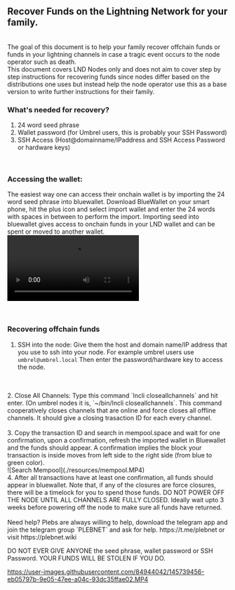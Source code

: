 ## Recover Funds on the Lightning Network for your family.
<br>
The goal of this document is to help your family recover offchain funds or funds in your lightning channels in case a tragic event occurs to the node operator such as death.

<br>
This document covers LND Nodes only and does not aim to cover step by step instructions for recovering funds since nodes differ based on the distributions one uses but instead help the node operator use this as a base version to write further instructions for their family.
<br>

### What's needed for recovery?
1. 24 word seed phrase
2. Wallet password (for Umbrel users, this is probably your SSH Password)
3. SSH Access (Host@domainname/IPaddress and SSH Access Password or hardware keys)

<br>

### Accessing the wallet:
The easiest way one can access their onchain wallet is by importing the 24 word seed phrase into bluewallet. Download BlueWallet on your smart phone, hit the plus icon and select import wallet and enter the 24 words with spaces in between to perform the import.
Importing seed into bluewallet gives access to onchain funds in your LND wallet and can be spent or moved to another wallet.
<br>
![Import Seed Into BlueWallet](./resources/bluewalletImport.MP4)

<br>

### Recovering offchain funds
1. SSH into the node: Give them the host and domain name/IP address that you use to ssh into your node. For example umbrel users use `umbrel@umbrel.local`
Then enter the password/hardware key to access the node.
<br>

<br>
2. Close All Channels: Type this command `lncli closeallchannels` and hit enter. (On umbrel nodes it is, `~/bin/lncli closeallchannels`. This command cooperatively closes channels that are online and force closes all offline channels. It should give a closing trasaction ID for each every channel.
<br>

<br>
3. Copy the transaction ID and search in mempool.space and wait for one confirmation, upon a confirmation, refresh the imported wallet in Bluewallet and the funds should appear. A confirmation implies the block your transaction is inside moves from left side to the right side (from blue to green color).
<br>
![Search Mempool](./resources/mempool.MP4)
<br>
4. After all transactions have at least one confirmation, all funds should appear in bluewallet. Note that, if any of the closures are force closures, there will be a timelock for you to spend those funds. DO NOT POWER OFF THE NODE UNTIL ALL CHANNELS ARE FULLY CLOSED. Ideally wait upto 3 weeks before powering off the node to make sure all funds have returned.
<br>
<br>
Need help? Plebs are always willing to help, download the telegram app and join the telegram group `PLEBNET` and ask for help.
https://t.me/plebnet or visit https://plebnet.wiki

<br>

DO NOT EVER GIVE ANYONE the seed phrase, wallet password or SSH Password. YOUR FUNDS WILL BE STOLEN IF YOU DO.



https://user-images.githubusercontent.com/84944042/145739456-eb05797b-9e05-47ee-a04c-93dc35ffae02.MP4



